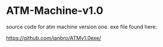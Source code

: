 # ATM-Machine-v1.0

source code for atm machine version one. exe file found here:

https://github.com/ianbro/ATMv1.0exe/
